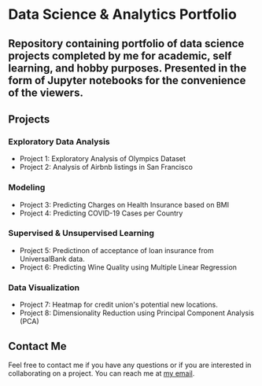 # Data Science & Analytics Portfolio
## Repository containing portfolio of data science projects completed by me for academic, self learning, and hobby purposes. Presented in the form of Jupyter notebooks for the convenience of the viewers.

## Projects

### Exploratory Data Analysis

- Project 1: Exploratory Analysis of Olympics Dataset
- Project 2: Analysis of Airbnb listings in San Francisco

### Modeling

- Project 3: Predicting Charges on Health Insurance based on BMI
- Project 4: Predicting COVID-19 Cases per Country

### Supervised & Unsupervised Learning

- Project 5: Predictinon of acceptance of loan insurance from UniversalBank data.
- Project 6: Predicting Wine Quality using Multiple Linear Regression

### Data Visualization

- Project 7: Heatmap for credit union's potential new locations.
- Project 8: Dimensionality Reduction using Principal Component Analysis (PCA)

## Contact Me

Feel free to contact me if you have any questions or if you are interested in collaborating on a project. You can reach me at [my email](mailto:alfonso.esqueda.kc@gmail.com).

